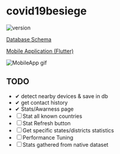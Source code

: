 # covid19besiege

![version](https://img.shields.io/static/v1?label=version&message=3.0&color=green)

[Database Schema](./doc/schema)

[Mobile Application (Flutter)](./MobileApp)

![MobileApp gif](https://i.imgur.com/zZTunsf.gif)


## TODO

- &#10004; detect nearby devices & save in db
- &#10004; get contact history
- &#10004; Stats/Awarness page
- &#9744; Stat all known countries
- &#9744; Stat Refresh button
- &#9744; Get specific states/districts statistics
- &#9744; Performance Tuning
- &#9744; Stats gathered from native
dataset
